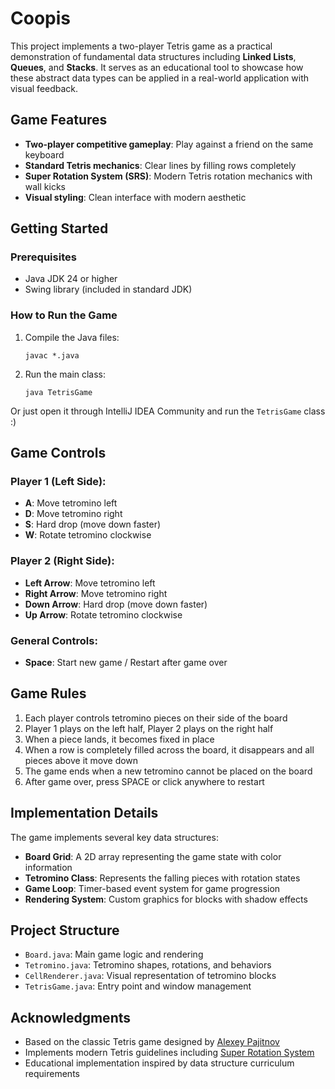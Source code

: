 # Coopis

This project implements a two-player Tetris game as a practical demonstration of fundamental data structures including
**Linked Lists**, **Queues**, and **Stacks**. It serves as an educational tool to showcase how these abstract data types
can be applied in a real-world application with visual feedback.

## Game Features

- **Two-player competitive gameplay**: Play against a friend on the same keyboard
- **Standard Tetris mechanics**: Clear lines by filling rows completely
- **Super Rotation System (SRS)**: Modern Tetris rotation mechanics with wall kicks
- **Visual styling**: Clean interface with modern aesthetic

## Getting Started

### Prerequisites

- Java JDK 24 or higher
- Swing library (included in standard JDK)

### How to Run the Game

1. Compile the Java files:
   ```
   javac *.java
   ```
2. Run the main class:
   ```
   java TetrisGame
   ```

Or just open it through IntelliJ IDEA Community and run the  `TetrisGame` class :)

## Game Controls

### Player 1 (Left Side):

- **A**: Move tetromino left
- **D**: Move tetromino right
- **S**: Hard drop (move down faster)
- **W**: Rotate tetromino clockwise

### Player 2 (Right Side):

- **Left Arrow**: Move tetromino left
- **Right Arrow**: Move tetromino right
- **Down Arrow**: Hard drop (move down faster)
- **Up Arrow**: Rotate tetromino clockwise

### General Controls:

- **Space**: Start new game / Restart after game over

## Game Rules

1. Each player controls tetromino pieces on their side of the board
2. Player 1 plays on the left half, Player 2 plays on the right half
3. When a piece lands, it becomes fixed in place
4. When a row is completely filled across the board, it disappears and all pieces above it move down
5. The game ends when a new tetromino cannot be placed on the board
6. After game over, press SPACE or click anywhere to restart

## Implementation Details

The game implements several key data structures:

- **Board Grid**: A 2D array representing the game state with color information
- **Tetromino Class**: Represents the falling pieces with rotation states
- **Game Loop**: Timer-based event system for game progression
- **Rendering System**: Custom graphics for blocks with shadow effects

## Project Structure

- `Board.java`: Main game logic and rendering
- `Tetromino.java`: Tetromino shapes, rotations, and behaviors
- `CellRenderer.java`: Visual representation of tetromino blocks
- `TetrisGame.java`: Entry point and window management

## Acknowledgments

- Based on the classic Tetris game designed by [Alexey Pajitnov](https://tetris.fandom.com/wiki/History)
- Implements modern Tetris guidelines including [Super Rotation System](https://tetris.fandom.com/wiki/Tetris_Guideline)
- Educational implementation inspired by data structure curriculum requirements